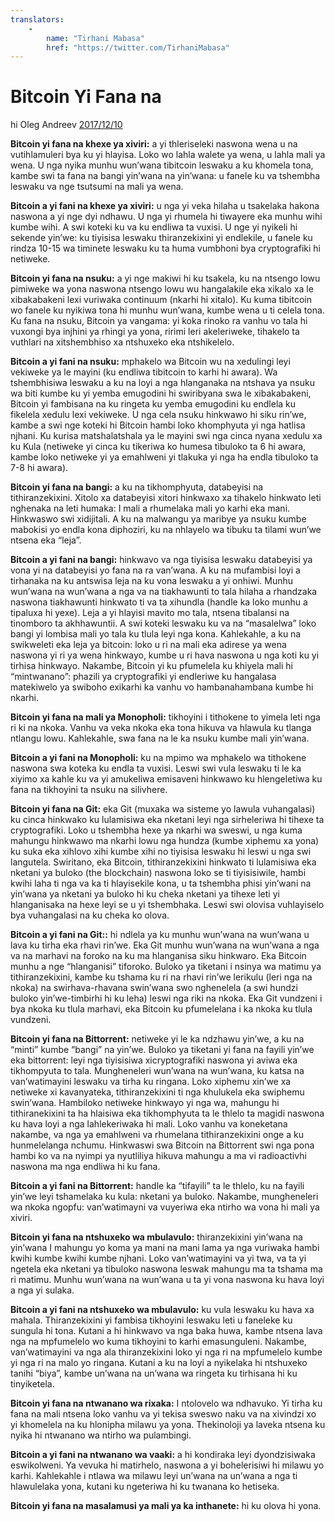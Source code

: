 ```yaml
---
translators: 
    - 
        name: "Tirhani Mabasa"
        href: "https://twitter.com/TirhaniMabasa"
---
```


# Bitcoin Yi Fana na

hi Oleg Andreev [2017/12/10](https://oleganza.com/all/bitcoin-is-like/)

<LanguageDropdown/>

**Bitcoin yi fana na khexe ya xiviri:** a yi thleriseleki naswona wena u na vutihlamuleri bya 
ku yi hlayisa. Loko wo lahla walete ya wena, u lahla mali ya wena. U nga nyika munhu 
wun’wana tibitcoin leswaku a ku khomela tona, kambe swi ta fana na bangi yin’wana na 
yin’wana: u fanele ku va tshembha leswaku va nge tsutsumi na mali ya wena. 

**Bitcoin a yi fani na khexe ya xiviri:** u nga yi veka hilaha u tsakelaka hakona naswona a yi 
nge dyi ndhawu. U nga yi rhumela hi tiwayere eka munhu wihi kumbe wihi. A swi koteki ku 
va ku endliwa ta vuxisi. U nge yi nyikeli hi sekende yin’we: ku tiyisisa leswaku thiranzekixini 
yi endlekile, u fanele ku rindza 10-15 wa timinete leswaku ku ta huma vumbhoni bya 
cryptografiki hi netiweke. 

**Bitcoin yi fana na nsuku:** a yi nge makiwi hi ku tsakela, ku na ntsengo lowu pimiweke 
wa yona naswona ntsengo lowu wu hangalakile eka xikalo xa le xibakabakeni lexi 
vuriwaka continuum (nkarhi hi xitalo). Ku kuma tibitcoin wo fanele ku nyikiwa tona hi 
munhu wun’wana, kumbe wena u ti celela tona. Ku fana na nsuku, Bitcoin ya vangama: 
yi koka rinoko ra vanhu vo tala hi vuxongi bya injhini ya rhingi ya yona, ririmi leri 
akeleriweke, tihakelo ta vuthlari na xitshembhiso xa ntshuxeko eka ntshikelelo. 

**Bitcoin a yi fani na nsuku:** mphakelo wa Bitcoin wu na xedulingi leyi vekiweke ya le mayini 
(ku endliwa tibitcoin to karhi hi awara). Wa tshembhisiwa leswaku a ku na loyi a nga 
hlanganaka na ntshava ya nsuku wa biti kumbe ku yi yemba emugodini hi swiribyana swa le 
xibakabakeni, Bitcoin yi fambisana na ku ringeta ku yemba emugodini ku endlela ku fikelela 
xedulu lexi vekiweke. U nga cela nsuku hinkwawo hi siku rin’we, kambe a swi nge koteki hi 
Bitcoin hambi loko khomphyuta yi nga hatlisa njhani. Ku kurisa matshalatshala ya le mayini 
swi nga cinca nyana xedulu xa ku Kula (netiweke yi cinca ku tikeriwa ko humesa tibuloko ta 6 
hi awara, kambe loko netiweke yi ya emahlweni yi tlakuka yi nga ha endla tibuloko ta 7-8 hi 
awara). 

**Bitcoin yi fana na bangi:** a ku na tikhomphyuta, databeyisi na tithiranzekixini. Xitolo xa 
databeyisi xitori hinkwaxo xa tihakelo hinkwato leti nghenaka na leti humaka: I mali a rhumelaka 
mali yo karhi eka mani. Hinkwaswo swi xidijitali. A ku na malwangu ya maribye ya 
nsuku kumbe mabokisi yo endla kona diphoziri, ku na nhlayelo wa tibuku ta tilami 
wun’we ntsena eka “leja”. 

**Bitcoin a yi fani na bangi:** hinkwavo va nga tiyisisa leswaku databeyisi ya vona yi na 
databeyisi yo fana na ra van’wana. A ku na mufambisi loyi a tirhanaka na ku antswisa leja 
na ku vona leswaku a yi onhiwi. Munhu wun’wana na wun’wana a nga va na tiakhawunti to 
tala hilaha a rhandzaka naswona tiakhawunti hinkwato ti va ta xihundla (handle ka loko 
munhu a tipaluxa hi yexe). Leja a yi hlayisi mavito mo tala, ntsena tibalansi na tinomboro ta 
akhhawuntii. A swi koteki leswaku ku va na “masalelwa” loko bangi yi lombisa mali yo tala 
ku tlula leyi nga kona. Kahlekahle, a ku na swikweleti eka leja ya bitcoin: loko u ri na mali eka adirese ya wena naswona yi ri ya wena hinkwayo, kumbe u ri hava naswona u nga koti ku yi tirhisa hinkwayo. Nakambe, Bitcoin yi ku pfumelela ku khiyela mali hi 
“mintwanano”: phazili ya cryptografiki yi endleriwe ku hangalasa matekiwelo ya swiboho 
exikarhi ka vanhu vo hambanahambana kumbe hi nkarhi. 

**Bitcoin yi fana na mali ya Monopholi:** tikhoyini i tithokene to yimela leti nga ri ki na nkoka. 
Vanhu va veka nkoka eka tona hikuva va hlawula ku tlanga ntlangu lowu. Kahlekahle, swa 
fana na le ka nsuku kumbe mali yin’wana. 

**Bitcoin a yi fani na Monopholi:** ku na mpimo wa mphakelo wa tithokene naswona swa 
koteka ku endla ta vuxisi. Leswi swi vula leswaku ti le ka xiyimo xa kahle ku va yi 
amukeliwa emisaveni hinkwawo ku hlengeletiwa ku fana na tikhoyini ta nsuku na silivhere.

**Bitcoin yi fana na Git:** eka Git (muxaka wa sisteme yo lawula vuhangalasi) ku cinca 
hinkwako ku lulamisiwa eka nketani leyi nga sirheleriwa hi tihexe ta cryptografiki. Loko u 
tshembha hexe ya nkarhi wa sweswi, u nga kuma mahungu hinkwawo ma nkarhi lowu nga 
hundza (kumbe xiphemu xa yona) ku suka eka xihlovo xihi kumbe xihi no tiyisisa leswaku 
hi leswi u nga swi langutela. Swiritano, eka Bitcoin, tithiranzekixini hinkwato ti lulamisiwa 
eka nketani ya buloko (the blockchain) naswona loko se ti tiyisisiwile, hambi kwihi laha ti 
nga va ka ti hlayisekile kona, u ta tshembha phisi yin’wani na yin’wana ya nketani ya 
buloko hi ku cheka nketani ya tihexe leti yi hlanganisaka na hexe leyi se u yi tshembhaka. 
Leswi swi olovisa vuhlayiselo bya vuhangalasi na ku cheka ko olova. 

**Bitcoin a yi fani na Git::** hi ndlela ya ku munhu wun’wana na wun’wana u lava ku tirha eka 
rhavi rin’we. Eka Git munhu wun’wana na wun’wana a nga va na marhavi na foroko na ku 
ma hlanganisa siku hinkwaro. Eka Bitcoin munhu a nge “hlanganisi” tiforoko. Buloko ya 
tiketani i nsinya wa matimu ya tithiranzekixini, kambe ku tshama ku ri na rhavi rin’we 
lerikulu (leri nga na nkoka) na swirhava-rhavana swin’wana swo nghenelela (a swi hundzi 
buloko yin’we-timbirhi hi ku leha) leswi nga riki na nkoka. Eka Git vundzeni i bya nkoka ku 
tlula marhavi, eka Bitcoin ku pfumelelana i ka nkoka ku tlula vundzeni.

**Bitcoin yi fana na Bittorrent:** netiweke yi le ka ndzhawu yin’we, a ku na “minti” kumbe 
“bangi” na yin’we. Buloko ya tiketani yi fana na fayili yin’we eka bittorrent: leyi nga 
tiyisisiwa xicryptografiki naswona yi aviwa eka tikhompyuta to tala. Mungheneleri 
wun’wana na wun’wana, ku katsa na van’watimayini leswaku va tirha ku ringana. Loko 
xiphemu xin’we xa netiweke xi kavanyateka, tithiranzekixini ti nga khulukela eka swiphemu 
swin’wana. Hambiloko netiweke hinkwayo yi nga wa, mahungu hi tithiranekixini ta ha 
hlaisiwa eka tikhomphyuta ta le thlelo ta magidi naswona ku hava loyi a nga lahlekeriwaka 
hi mali. Loko vanhu va koneketana nakambe, va nga ya emahlweni va rhumelana 
tithiranzekixini onge a ku hunmelelanga nchumu. Hinkwaswi swa Bitcoin na Bittorrent swi 
nga pona hambi ko va na nyimpi ya nyutliliya hikuva mahungu a ma vi radioactivhi 
naswona ma nga endliwa hi ku fana. 

**Bitcoin a yi fani na Bittorrent:** handle ka “tifayili” ta le thlelo, ku na fayili yin’we leyi 
tshamelaka ku kula: nketani ya buloko. Nakambe, mungheneleri wa nkoka ngopfu: 
van’watimayni va vuyeriwa eka ntirho wa vona hi mali ya xiviri. 

**Bitcoin yi fana na ntshuxeko wa mbulavulo:** thiranzekixini yin’wana na yin’wana I 
mahungu yo koma ya mani na mani lama ya nga vuriwaka hambi kwihi kumbe kwihi kumbe 
njhani. Loko van’watimayini va yi twa, va ta yi ngetela eka nketani ya tibuloko naswona 
leswak mahungu ma ta tshama ma ri matimu. Munhu wun’wana na wun’wana u ta yi vona 
naswona ku hava loyi a nga yi sulaka. 

**Bitcoin a yi fani na ntshuxeko wa mbulavulo:** ku vula leswaku ku hava xa mahala. 
Thiranzekixini yi fambisa tikhoyini leswaku leti u faneleke ku sungula hi tona. Kutani a hi 
hinkwavo va nga baka huwa, kambe ntsena lava nga na mpfumelelo wo kuma tikhoyini to 
karhi emasunguleni. Nakambe, van’watimayini va nga ala thiranzekixini loko yi nga ri na 
mpfumelelo kumbe yi nga ri na malo yo ringana. Kutani a ku na loyi a nyikelaka hi 
ntshuxeko tanihi “biya”, kambe un’wana na un’wana wa ringeta ku tirhisana hi ku 
tinyiketela. 

**Bitcoin yi fana na ntwanano wa rixaka:** I ntolovelo wa ndhavuko. Yi tirha ku fana na 
mali ntsena loko vanhu va yi tekisa sweswo naku va na xivindzi xo yi khomelela na ku 
hlonipha milawu ya yona. Thekinoloji ya laveka ntsena ku nyika hi ntwanano wa ntirho wa 
pulambingi. 

**Bitcoin a yi fani na ntwanano wa vaaki:** a hi kondiraka leyi dyondzisiwaka eswikolweni. 
Ya vevuka hi matirhelo, naswona a yi bohelerisiwi hi milawu yo karhi. Kahlekahle i ntlawa 
wa milawu leyi un’wana na un’wana a nga ti hlawulelaka yona, kutani ku ngeteriwa hi ku 
twanana ko hetiseka. 

**Bitcoin yi fana na masalamusi ya mali ya ka inthanete:** hi ku olova hi yona. 
